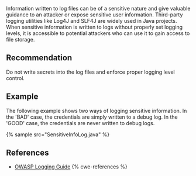 Information written to log files can be of a sensitive nature and give valuable guidance to an attacker or expose sensitive user information. Third-party logging utilities like Log4J and SLF4J are widely used in Java projects. When sensitive information is written to logs without properly set logging levels, it is accessible to potential attackers who can use it to gain access to file storage.


## Recommendation
Do not write secrets into the log files and enforce proper logging level control.


## Example
The following example shows two ways of logging sensitive information. In the 'BAD' case, the credentials are simply written to a debug log. In the 'GOOD' case, the credentials are never written to debug logs.

{% sample src="SensitiveInfoLog.java" %}

## References
* [OWASP Logging Guide](https://cheatsheetseries.owasp.org/cheatsheets/Logging_Cheat_Sheet.html)
{% cwe-references %}
